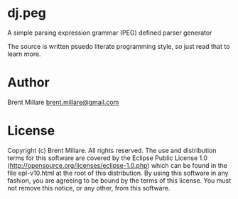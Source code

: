 # dj.peg

A simple parsing expression grammar (PEG) defined parser generator

The source is written psuedo literate programming style, so just read
that to learn more.

# Author

Brent Millare
brent.millare@gmail.com

# License

Copyright (c) Brent Millare. All rights reserved. The use and
distribution terms for this software are covered by the Eclipse Public
License 1.0 (http://opensource.org/licenses/eclipse-1.0.php) which can
be found in the file epl-v10.html at the root of this distribution. By
using this software in any fashion, you are agreeing to be bound by
the terms of this license. You must not remove this notice, or any
other, from this software.